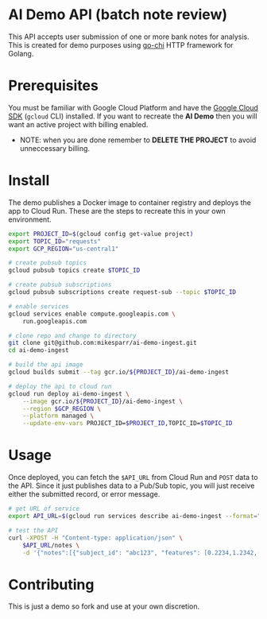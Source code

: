 # AI Demo API (batch note review)
This API accepts user submission of one or more bank notes for analysis. This is created for
demo purposes using [go-chi](https://github.com/go-chi/chi) HTTP framework for Golang.

# Prerequisites
You must be familiar with Google Cloud Platform and have the [Google Cloud SDK](https://cloud.google.com/sdk/docs/install) (`gcloud` CLI) installed. 
If you want to recreate the **AI Demo** then you will want an active project with billing enabled.

* NOTE: when you are done remember to **DELETE THE PROJECT** to avoid unneccessary billing.

# Install
The demo publishes a Docker image to container registry and deploys the app to Cloud Run. 
These are the steps to recreate this in your own environment.

```bash
export PROJECT_ID=$(gcloud config get-value project)
export TOPIC_ID="requests"
export GCP_REGION="us-central1"

# create pubsub topics
gcloud pubsub topics create $TOPIC_ID

# create pubsub subscriptions
gcloud pubsub subscriptions create request-sub --topic $TOPIC_ID

# enable services
gcloud services enable compute.googleapis.com \
    run.googleapis.com

# clone repo and change to directory
git clone git@github.com:mikesparr/ai-demo-ingest.git
cd ai-demo-ingest

# build the api image
gcloud builds submit --tag gcr.io/${PROJECT_ID}/ai-demo-ingest

# deploy the api to cloud run
gcloud run deploy ai-demo-ingest \
    --image gcr.io/${PROJECT_ID}/ai-demo-ingest \
    --region $GCP_REGION \
    --platform managed \
    --update-env-vars PROJECT_ID=$PROJECT_ID,TOPIC_ID=$TOPIC_ID
```

# Usage
Once deployed, you can fetch the `$API_URL` from Cloud Run and `POST` data to the API. Since it just publishes data to a Pub/Sub topic, you will just receive either the submitted record, or error message.

```bash
# get URL of service
export API_URL=$(gcloud run services describe ai-demo-ingest --format="value(status.url)" --platform managed --region $GCP_REGION)

# test the API
curl -XPOST -H "Content-type: application/json" \
    $API_URL/notes \
    -d '{"notes":[{"subject_id": "abc123", "features": [0.2234,1.2342,-1.3243,-0.9383]}]}'                           
```

# Contributing
This is just a demo so fork and use at your own discretion.